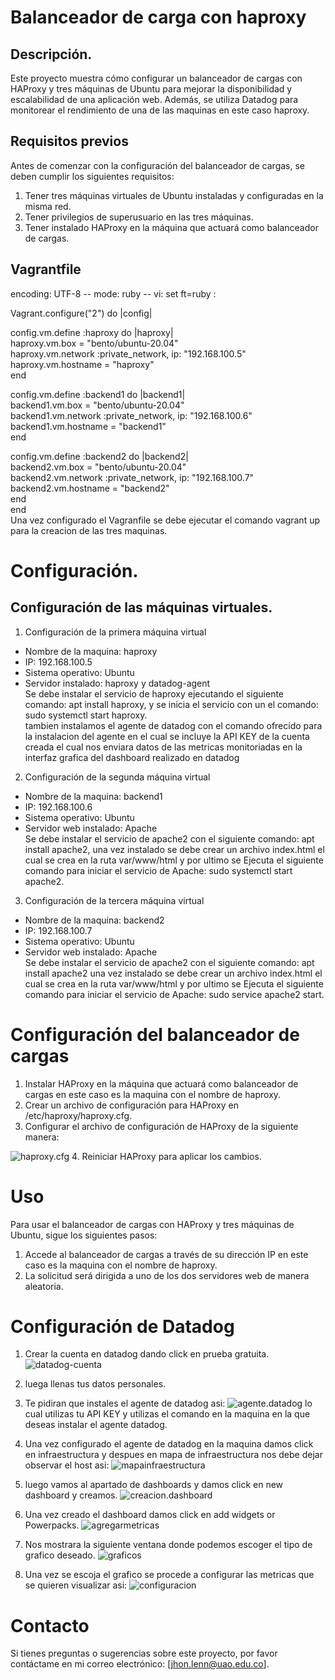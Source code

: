 # Balanceador de carga con haproxy

## Descripción.
Este proyecto muestra cómo configurar un balanceador de cargas con HAProxy y tres máquinas de Ubuntu para mejorar la disponibilidad y escalabilidad de una aplicación web. Además, se utiliza Datadog para monitorear el rendimiento de una de las maquinas en este caso haproxy.

## Requisitos previos
Antes de comenzar con la configuración del balanceador de cargas, se deben cumplir los siguientes requisitos:

1. Tener tres máquinas virtuales de Ubuntu instaladas y configuradas en la misma red.
2. Tener privilegios de superusuario en las tres máquinas.
3. Tener instalado HAProxy en la máquina que actuará como balanceador de cargas.

## Vagrantfile
 encoding: UTF-8
 -- mode: ruby --
 vi: set ft=ruby :

Vagrant.configure("2") do |config|

  config.vm.define :haproxy do |haproxy|  
   haproxy.vm.box = "bento/ubuntu-20.04"  
   haproxy.vm.network :private_network, ip: "192.168.100.5"  
   haproxy.vm.hostname = "haproxy"  
   end

config.vm.define :backend1 do |backend1|  
backend1.vm.box = "bento/ubuntu-20.04"  
 backend1.vm.network :private_network, ip: "192.168.100.6"  
 backend1.vm.hostname = "backend1"  
 end  
 
 
 config.vm.define :backend2 do |backend2|  
 backend2.vm.box = "bento/ubuntu-20.04"  
 backend2.vm.network :private_network, ip: "192.168.100.7"  
 backend2.vm.hostname = "backend2"  
 end  
 end  
 Una vez configurado el Vagranfile se debe ejecutar el comando vagrant up para la creacion de las tres maquinas.



# Configuración.
## Configuración de las máquinas virtuales.
1. Configuración de la primera máquina virtual

* Nombre de la maquina: haproxy
* IP: 192.168.100.5
* Sistema operativo: Ubuntu
* Servidor  instalado: haproxy y datadog-agent  
Se debe instalar el servicio de haproxy ejecutando el siguiente comando: apt install haproxy, y se inicia el servicio con un el comando: sudo systemctl start haproxy.  
tambien instalamos el agente de datadog con el comando ofrecido para la instalacion del agente en el cual se incluye la API KEY de la cuenta creada el cual nos enviara datos de las metricas monitoriadas en la interfaz grafica del dashboard realizado en datadog

2. Configuración de la segunda máquina virtual
* Nombre de la maquina: backend1
* IP: 192.168.100.6
* Sistema operativo: Ubuntu
* Servidor web instalado: Apache  
Se debe instalar el servicio de apache2 con el siguiente comando: apt install apache2, una vez instalado se debe crear un archivo index.html el cual se crea en la ruta var/www/html y por ultimo se Ejecuta el siguiente comando para iniciar el servicio de Apache: sudo systemctl start apache2.
 

3. Configuración de la tercera máquina virtual
* Nombre de la maquina: backend2
* IP: 192.168.100.7
* Sistema operativo: Ubuntu
* Servidor web instalado: Apache  
Se debe instalar el servicio de apache2 con el siguiente comando: apt install apache2 una vez instalado se debe crear un archivo index.html el cual se crea en la ruta var/www/html y por ultimo se Ejecuta el siguiente comando para iniciar el servicio de Apache: sudo service apache2 start.


# Configuración del balanceador de cargas

1. Instalar HAProxy en la máquina que actuará como balanceador de cargas en este caso es la maquina con el nombre de haproxy.
2. Crear un archivo de configuración para HAProxy en /etc/haproxy/haproxy.cfg.
3. Configurar el archivo de configuración de HAProxy de la siguiente manera:

![haproxy.cfg](haproxy.cfg.jpg)
4. Reiniciar HAProxy para aplicar los cambios.

# Uso
Para usar el balanceador de cargas con HAProxy y tres máquinas de Ubuntu, sigue los siguientes pasos:

1. Accede al balanceador de cargas a través de su dirección IP en este caso es la maquina con el nombre de haproxy.
2. La solicitud será dirigida a uno de los dos servidores web de manera aleatoria.

# Configuración de Datadog

1. Crear la cuenta en datadog dando click en prueba gratuita.
![datadog-cuenta](datadog-cuenta.jpg)

2. luega llenas tus datos personales.
3. Te pidiran que instales el agente de datadog asi:
![agente.datadog](agente.datadog.jpg)
lo cual utilizas tu API KEY y utilizas el comando en la maquina en la que deseas instalar el agente datadog.
4. Una vez configurado el agente de datadog en la maquina damos click en infraestructura y despues en  mapa de infraestructura nos debe dejar observar el host asi:
![mapainfraestructura](mapainfraestrucrura.jpg)
5. luego vamos al apartado de dashboards y damos click en new dashboard y creamos.
![creacion.dashboard](creacion.dashboard.jpg)
6. Una vez creado el dashboard damos click en add widgets or Powerpacks.
![agregarmetricas](agregarmetricas.jpg)
7. Nos mostrara la siguiente ventana donde podemos escoger el tipo de grafico deseado.
![graficos](graficos.jpg)
8. Una vez se escoja el grafico se procede a configurar las metricas que se quieren visualizar asi:
![configuracion](graficos.jpg)
# Contacto
Si tienes preguntas o sugerencias sobre este proyecto, por favor contáctame en mi correo electrónico: [jhon.lenn@uao.edu.co].

